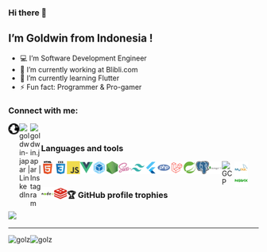 ### Hi there 👋

## I’m Goldwin from Indonesia !
- 💻 I’m Software Development Engineer
- 🔭 I’m currently working at Blibli.com
- 🌱 I’m currently learning Flutter
- ⚡ Fun fact: Programmer & Pro-gamer

### Connect with me:

[<img align="left" alt="goldwin.now.sh" width="22px" src="https://raw.githubusercontent.com/iconic/open-iconic/master/svg/globe.svg" />][website]
[<img align="left" alt="goldwin-japar | LinkedIn" width="22px" src="https://cdn.jsdelivr.net/npm/simple-icons@v3/icons/linkedin.svg" />][linkedin]
[<img align="left" alt="goldwin.japar | Instagram" width="22px" src="https://cdn.jsdelivr.net/npm/simple-icons@v3/icons/instagram.svg" />][instagram]

<br />

### Languages and tools
<img align='left' alt='HTML' width='26px' src='https://raw.githubusercontent.com/github/explore/80688e429a7d4ef2fca1e82350fe8e3517d3494d/topics/html/html.png' />
<img align='left' alt='CSS' width='26px' src='https://raw.githubusercontent.com/github/explore/80688e429a7d4ef2fca1e82350fe8e3517d3494d/topics/css/css.png' />
<img align='left' alt='JavaScript' width='26px' src='https://raw.githubusercontent.com/github/explore/80688e429a7d4ef2fca1e82350fe8e3517d3494d/topics/javascript/javascript.png' />
<img align='left' alt='Vue.js' width='26px' src='https://raw.githubusercontent.com/github/explore/80688e429a7d4ef2fca1e82350fe8e3517d3494d/topics/vue/vue.png' />
<img align='left' alt='Webpack' width='26px' src="https://raw.githubusercontent.com/devicons/devicon/master/icons/webpack/webpack-original.svg" />
<img align='left' alt='Node.js' width='26px' src='https://raw.githubusercontent.com/github/explore/80688e429a7d4ef2fca1e82350fe8e3517d3494d/topics/nodejs/nodejs.png' />
<img align='left' alt='Sass' width='26px' src='https://raw.githubusercontent.com/github/explore/80688e429a7d4ef2fca1e82350fe8e3517d3494d/topics/sass/sass.png' />
<img align='left' alt='Tailwind' width='26px' src='https://raw.githubusercontent.com/devicons/devicon/master/icons/tailwindcss/tailwindcss-plain.svg' />
<img align="left" alt="Flutter" width="26px" src="https://raw.githubusercontent.com/github/explore/80688e429a7d4ef2fca1e82350fe8e3517d3494d/topics/flutter/flutter.png" />
<img align='left' alt='PHP' width='26px' src="https://raw.githubusercontent.com/devicons/devicon/master/icons/php/php-plain.svg" />
<img align='left' alt='Laravel' width='26px' src='https://raw.githubusercontent.com/github/explore/80688e429a7d4ef2fca1e82350fe8e3517d3494d/topics/laravel/laravel.png' />
<img align='left' alt='Spring Boot' width='26px' src='https://raw.githubusercontent.com/github/explore/80688e429a7d4ef2fca1e82350fe8e3517d3494d/topics/spring-boot/spring-boot.png' />
<img align='left' alt='PostgreSQL' width='26px' src='https://raw.githubusercontent.com/github/explore/80688e429a7d4ef2fca1e82350fe8e3517d3494d/topics/postgresql/postgresql.png' />
<img align='left' alt='MongoDB' width='26px' src='https://raw.githubusercontent.com/github/explore/80688e429a7d4ef2fca1e82350fe8e3517d3494d/topics/mongodb/mongodb.png' />
<img align='left' alt='GCP' width='26px' src='https://avatars0.githubusercontent.com/u/2810941?s=200&v=4' />
<img align='left' alt='MySQL' width='26px' src="https://raw.githubusercontent.com/devicons/devicon/master/icons/mysql/mysql-original-wordmark.svg" />
<img align='left' alt='nginx' width='26px' src="https://raw.githubusercontent.com/devicons/devicon/master/icons/nginx/nginx-original.svg" /> 
<img align='left' alt='Node.js' width='26px' src="https://raw.githubusercontent.com/devicons/devicon/master/icons/nodejs/nodejs-original-wordmark.svg" />
<img align='left' alt='Redis' width='26px' src="https://raw.githubusercontent.com/devicons/devicon/master/icons/redis/redis-plain.svg" />

<br /><br />

### 🏆 GitHub profile trophies
<a href="https://github.com/ryo-ma/github-profile-trophy">
  <img width=800 src="https://github-profile-trophy.vercel.app/?username=golz&column=8&theme=gruvbox&no-frame=true"/>
</a>

---

<div>
  <img src="https://github-readme-stats.vercel.app/api/top-langs/?username=golz&layout=compact" alt="golz" />
  <img src="https://github-readme-stats.vercel.app/api?username=golz&show_icons=true" alt="golz" height="170" align="left" />
</div>

[website]: https://goldwin.now.sh
[instagram]: https://instagram.com/goldwin.japar
[linkedin]: https://www.linkedin.com/in/goldwin-japar
<!--
**golz/golz** is a ✨ _special_ ✨ repository because its `README.md` (this file) appears on your GitHub profile.

Here are some ideas to get you started:

- 🔭 I’m currently working on ...
- 🌱 I’m currently learning ...
- 👯 I’m looking to collaborate on ...
- 🤔 I’m looking for help with ...
- 💬 Ask me about ...
- 📫 How to reach me: ...
- 😄 Pronouns: ...
- ⚡ Fun fact: ...
-->
